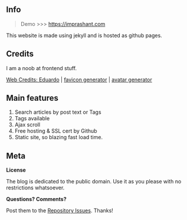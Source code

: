 ## Info
> Demo >>> https://imprashant.com

This website is made using jekyll and is hosted as github pages.

## Credits
I am a noob at frontend stuff. 

[Web Credits: Eduardo](https://github.com/eduardoboucas/eduardoboucas.com)
| [favicon generator](https://www.favicon-generator.org/)
| [avatar generator](https://ui-avatars.com/api/?size=512&name=prashant+gupta&background=fffff5)

## Main features

1. Search articles by post text or Tags
2. Tags available
3. Ajax scroll
4. Free hosting & SSL cert by Github
5. Static site, so blazing fast load time.

## Meta

**License**

The blog is dedicated to the public domain. Use it as you please with no restrictions whatsoever.

**Questions? Comments?**

Post them to the [Repository Issues](https://github.com/x0v/x0v.github.io/issues/new). Thanks!

